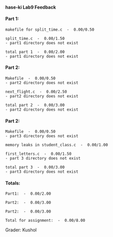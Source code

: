 
#### hase-ki Lab9 Feedback


#### Part 1:

	makefile for split_time.c  -  0.00/0.50

	split_time.c  -  0.00/1.50
	- part1 directory does not exist

	total part 1  -  0.00/2.00
	- part1 directory does not exist

#### Part 2:

	Makefile  -  0.00/0.50
	- part2 directory does not exist

	next_flight.c  -  0.00/2.50
	- part2 directory does not exist

	total part 2  -  0.00/3.00
	- part2 directory does not exist

#### Part 2:

	Makefile  -  0.00/0.50
	- part3 directory does not exist

	memory leaks in student_class.c  -  0.00/1.00

	first_letters.c  -  0.00/1.50
	- part 3 directory does not exist

	total part 3  -  0.00/3.00
	- part3 directory does not exist

#### Totals:

	Part1:  -  0.00/2.00

	Part2:  -  0.00/3.00

	Part2:  -  0.00/3.00

	Total for assignment:  -  0.00/8.00

Grader: Kushol
